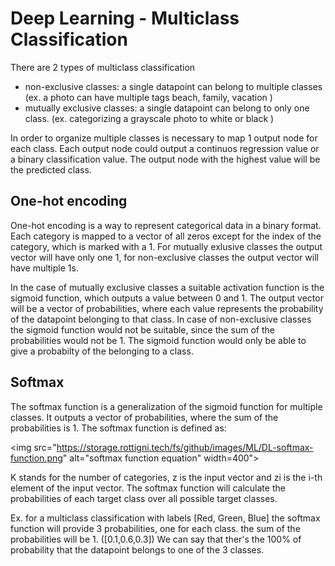# Deep Learning - Multiclass Classification
There are 2 types of multiclass classification

- non-exclusive classes: a single datapoint can belong to multiple classes (ex. a photo can have multiple tags beach, family, vacation )
- mutually exclusive classes: a single datapoint can belong to only one class. (ex. categorizing a grayscale photo to white or black )

In order to organize multiple classes is necessary to map 1 output node for each class.
Each output node could output a continuos regression value or a binary classification value. The output node with the highest value will be the predicted class.

## One-hot encoding
One-hot encoding is a way to represent categorical data in a binary format. Each category is mapped to a vector of all zeros except for the index of the category, which is marked with a 1.
For mutually exlusive classes the output vector will have only one 1, for non-exclusive classes the output vector will have multiple 1s.


In the case of mutually exclusive classes a suitable activation function is the sigmoid function, which outputs a value between 0 and 1. The output vector will be a vector of probabilities, where each value represents the probability of the datapoint belonging to that class.
In case of non-exclusive classes the sigmoid function would not be suitable, since the sum of the probabilities would not be 1. The sigmoid function would only be able to give a probabilty of the belonging to a class.

## Softmax
The softmax function is a generalization of the sigmoid function for multiple classes. It outputs a vector of probabilities, where the sum of the probabilities is 1. The softmax function is defined as:


<img src="https://storage.rottigni.tech/fs/github/images/ML/DL-softmax-function.png" alt="softmax function equation" width=400">


K stands for the number of categories, z is the input vector and zi is the i-th element of the input vector.
The softmax function will calculate the probabilities of each target class over all possible target classes.

Ex. for a multiclass classification with labels [Red, Green, Blue] the softmax function will provide 3 probabilities, one for each class. the sum of the probabilities will be 1. ([0.1,0.6,0.3])
We can say that ther's the 100% of probability that the datapoint belongs to one of the 3 classes.
